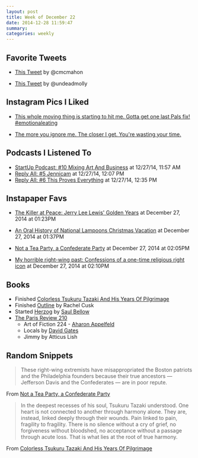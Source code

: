 ```yaml
---
layout: post
title: Week of December 22
date: 2014-12-28 11:59:47
summary: 
categories: weekly
---
```


## Favorite Tweets

* [This Tweet](http://twitter.com/cmcmahon/status/548883128463667200) by @cmcmahon 
 
* [This Tweet](http://twitter.com/undeadmolly/status/549002344500035584) by @undeadmolly 

## Instagram Pics I Liked

* [This whole moving thing is starting to hit me. Gotta get one last Pals fix! #emotionaleating](http://instagram.com/p/xHjz_6IEKq/) 
 
* [The more you ignore me. The closer I get.  You're wasting your time.](http://instagram.com/p/xGObtxvHdJ/) 

## Podcasts I Listened To

* [StartUp Podcast: #10 Mixing Art And Business](http://overca.st/DHBp3ez5E) at 12/27/14, 11:57 AM
* [Reply All: #5 Jennicam](http://overca.st/DzGXs6kmI) at 12/27/14, 12:07 PM
* [Reply All: #6 This Proves Everything](http://overca.st/DzGU2cyuI) at 12/27/14, 12:35 PM

## Instapaper Favs

* [The Killer at Peace: Jerry Lee Lewis' Golden Years](http://www.rollingstone.com/music/features/the-killer-at-peace-jerry-lee-lewis-golden-years-20141104) at December 27, 2014 at 01:23PM 
 
* [An Oral History of National Lampoons Christmas Vacation](http://www.rollingstone.com/movies/features/untold-story-of-national-lampoons-christmas-vacation-20141222) at December 27, 2014 at 01:37PM 
 
* [Not a Tea Party, a Confederate Party](http://weeklysift.com/2014/08/11/not-a-tea-party-a-confederate-party/) at December 27, 2014 at 02:05PM 
 
* [My horrible right-wing past: Confessions of a one-time religious right icon](http://www.salon.com/2014/12/24/my_horrible_right_wing_past_confessions_of_a_one_time_religious_right_icon/) at December 27, 2014 at 02:10PM 

## Books

* Finished [Colorless Tsukuru Tazaki And His Years Of Pilgrimage](http://austinmoody.org/~melange/books/2014/12/26/Colorless%2520Tsukuru%2520Tazaki%2520And%2520His%2520Years%2520Of%2520Pilgrimage/)
* Finished [Outline](http://austinmoody.org/~melange/books/2014/12/27/Outline/) by Rachel Cusk
* Started [Herzog](http://en.wikipedia.org/wiki/Herzog_(novel)) by [Saul Bellow](http://en.wikipedia.org/wiki/Saul_Bellow)
* [The Paris Review 210](http://www.theparisreview.org/back-issues/210)
	* Art of Fiction 224 - [Aharon Appelfeld](http://en.wikipedia.org/wiki/Aharon_Appelfeld)
	* Locals by [David Gates](http://en.wikipedia.org/wiki/David_Gates_%28author%29)
	* Jimmy by Atticus Lish

## Random Snippets

> These right-wing extremists have misappropriated the Boston patriots and the Philadelphia founders because their true ancestors — Jefferson Davis and the Confederates — are in poor repute.

From [Not a Tea Party, a Confederate Party](http://weeklysift.com/2014/08/11/not-a-tea-party-a-confederate-party/)

> In the deepest recesses of his soul, Tsukuru Tazaki understood.  One heart is not connected to another through harmony alone.  They are, instead, linked deeply through their wounds.  Pain linked to pain, fragility to fragility.  There is no silence without a cry of grief, no forgiveness without bloodshed, no acceptance without a passage through acute loss.  That is what lies at the root of true harmony.

From [Colorless Tsukuru Tazaki And His Years Of Pilgrimage](http://austinmoody.org/~melange/books/2014/12/26/Colorless%2520Tsukuru%2520Tazaki%2520And%2520His%2520Years%2520Of%2520Pilgrimage/)
